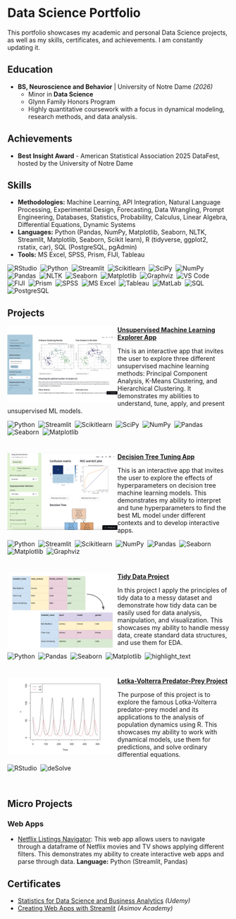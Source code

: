 # Data Science Portfolio
This portfolio showcases my academic and personal Data Science projects, as well as my skills, certificates, and achievements.
I am constantly updating it.

## Education
- **BS, Neuroscience and Behavior** | University of Notre Dame *(2026)*
  - Minor in **Data Science**
  - Glynn Family Honors Program
  - Highly quantitative coursework with a focus in dynamical modeling, research methods, and data analysis.
 
## Achievements
- **Best Insight Award** - American Statistical Association 2025 DataFest, hosted by the University of Notre Dame

## Skills
- **Methodologies:** Machine Learning, API Integration, Natural Language Processing, Experimental Design, Forecasting, Data Wrangling, Prompt Engineering, Databases, Statistics, Probability, Calculus, Linear Algebra, Differential Equations, Dynamic Systems
- **Languages:** Python (Pandas, NumPy, Matplotlib, Seaborn, NLTK, Streamlit, Matplotlib, Seaborn, Scikit learn), R (tidyverse, ggplot2, rstatix, car), SQL (PostgreSQL, pgAdmin)
- **Tools:** MS Excel, SPSS, Prism, FIJI, Tableau

![RStudio](https://img.shields.io/badge/RStudio-1f65cc?style=flat&logo=rstudioide&logoColor=%2375AADB)&nbsp;
![Python](https://img.shields.io/badge/-Python-ffe873?style=flat&logo=python)&nbsp;
![Streamlit](https://img.shields.io/badge/Streamlit-ececec?style=flat&logo=streamlit)&nbsp;
![Scikitlearn](https://img.shields.io/badge/scikit_learn-101e27?logo=scikitlearn)&nbsp;
![SciPy](https://img.shields.io/badge/SciPy-575d63?logo=scipy)&nbsp;
![NumPy](https://img.shields.io/badge/numpy%20-%23013243.svg?&style=flat&logo=numpy&logoColor=white)&nbsp;
![Pandas](https://img.shields.io/badge/pandas%20-%23150458.svg?&style=flat&logo=pandas&logoColor=white)&nbsp;
![NLTK](https://img.shields.io/badge/NLTK-339933?logo=python&logoColor=white)&nbsp;
![Seaborn](https://img.shields.io/badge/Seaborn-79b6bc)&nbsp;
![Matplotlib](https://img.shields.io/badge/Matplotlib-1e3f5a)&nbsp;
![Graphviz](https://img.shields.io/badge/graphviz-5d81a3)&nbsp;
![VS Code](https://img.shields.io/badge/VS_Code-179ff1)&nbsp;
![FIJI](https://img.shields.io/badge/FIJI_ImageJ-101e27?logo=imagej&logoColor=00D8E0)&nbsp;
![Prism](https://img.shields.io/badge/GraphPad%20Prism-0070C0)&nbsp;
![SPSS](https://img.shields.io/badge/SPSS-0530ad)&nbsp;
![MS Excel](https://img.shields.io/badge/MS_Excel-1D6F42)&nbsp;
![Tableau](https://img.shields.io/badge/Tableau-0070BA)&nbsp;
![MatLab](https://img.shields.io/badge/MatLab-ec5500)&nbsp;
![SQL](https://img.shields.io/badge/SQL-%235294E2?logoColor=%23FFFFFF)&nbsp;
![PostgreSQL](https://img.shields.io/badge/PostgreSQL-%234169E1?logo=postgresql&logoColor=%23FFFFFF)&nbsp;

## Projects
<img align="left" width="250" height="175" src="https://github.com/naraujodc/Araujo_Data_Science_Portfolio/blob/main/Images/uml-app-cover.png"> **[Unsupervised Machine Learning Explorer App](https://github.com/naraujodc/Araujo_Data_Science_Portfolio/tree/main/MLUnsupervisedApp)**

This is an interactive app that invites the user to explore three different unsupervised machine learning methods: Principal Component Analysis, K-Means Clustering, and Hierarchical Clustering. It demonstrates my abilities to understand, tune, apply, and present unsupervised ML models.

![Python](https://img.shields.io/badge/-Python-ffe873?style=flat&logo=python)&nbsp;
![Streamlit](https://img.shields.io/badge/Streamlit-ececec?style=flat&logo=streamlit)&nbsp;
![Scikitlearn](https://img.shields.io/badge/scikit_learn-101e27?logo=scikitlearn)&nbsp;
![SciPy](https://img.shields.io/badge/SciPy-575d63?logo=scipy)&nbsp;
![NumPy](https://img.shields.io/badge/numpy%20-%23013243.svg?&style=flat&logo=numpy&logoColor=white)&nbsp;
![Pandas](https://img.shields.io/badge/pandas%20-%23150458.svg?&style=flat&logo=pandas&logoColor=white)&nbsp;
![Seaborn](https://img.shields.io/badge/Seaborn-79b6bc)&nbsp;
![Matplotlib](https://img.shields.io/badge/Matplotlib-1e3f5a)&nbsp;

#
<img align="left" width="250" height="175" src="https://github.com/naraujodc/Araujo_Data_Science_Portfolio/blob/main/Images/decision-tree-app-cover.png"> **[Decision Tree Tuning App](https://github.com/naraujodc/Decision_Tree_App/tree/main)**

This is an interactive app that invites the user to explore the effects of hyperparameters on decision tree machine learning models. This demonstrates my ability to interpret and tune hyperparameters to find the best ML model under different contexts and to develop interactive apps.

![Python](https://img.shields.io/badge/-Python-ffe873?style=flat&logo=python)&nbsp;
![Streamlit](https://img.shields.io/badge/Streamlit-ececec?style=flat&logo=streamlit)&nbsp;
![Scikitlearn](https://img.shields.io/badge/scikit_learn-101e27?logo=scikitlearn)&nbsp;
![NumPy](https://img.shields.io/badge/numpy%20-%23013243.svg?&style=flat&logo=numpy&logoColor=white)&nbsp;
![Pandas](https://img.shields.io/badge/pandas%20-%23150458.svg?&style=flat&logo=pandas&logoColor=white)&nbsp;
![Seaborn](https://img.shields.io/badge/Seaborn-79b6bc)&nbsp;
![Matplotlib](https://img.shields.io/badge/Matplotlib-1e3f5a)&nbsp;
![Graphviz](https://img.shields.io/badge/graphviz-5d81a3)&nbsp;

#
<img align="left" width="250" height="175" src="https://github.com/naraujodc/Araujo_Data_Science_Portfolio/blob/main/Images/tidy_data_cover.png"> **[Tidy Data Project](https://github.com/naraujodc/Araujo_Data_Science_Portfolio/tree/main/Projects/TidyData-Project)**

In this project I apply the principles of tidy data to a messy dataset and demonstrate how tidy data can be easily used for data analysis, manipulation, and visualization. This showcases my ability to handle messy data, create standard data structures, and use them for EDA.

![Python](https://img.shields.io/badge/-Python-ffe873?style=flat&logo=python)&nbsp;
![Pandas](https://img.shields.io/badge/pandas%20-%23150458.svg?&style=flat&logo=pandas&logoColor=white)&nbsp;
![Seaborn](https://img.shields.io/badge/Seaborn-79b6bc)&nbsp;
![Matplotlib](https://img.shields.io/badge/Matplotlib-1e3f5a)&nbsp;
![highlight_text](https://img.shields.io/badge/highlight_text-be5103)&nbsp;

#
<img align="left" width="250" height="175" src="https://github.com/naraujodc/Araujo_Data_Science_Portfolio/blob/main/Images/lotka-volterra_cover.png"> **[Lotka-Volterra Predator-Prey Project](https://github.com/naraujodc/Araujo_Data_Science_Portfolio/tree/main/Projects/Lotka_Volterra_Predator_Prey_Project)**

The purpose of this project is to explore the famous Lotka-Volterra predator-prey model and its applications to the analysis of population dynamics using R. This showcases my ability to work with dynamical models, use them for predictions, and solve ordinary differential equations.

![RStudio](https://img.shields.io/badge/RStudio-1f65cc?style=flat&logo=rstudioide&logoColor=%2375AADB)&nbsp;
![deSolve](https://img.shields.io/badge/deSolve-blue)&nbsp;

<br />

## Micro Projects
### Web Apps
- [Netflix Listings Navigator](https://github.com/naraujodc/Araujo_Data_Science_Portfolio/tree/main/Projects/basic_streamlit_app): This web app allows users to navigate through a dataframe of Netflix movies and TV shows applying different filters. This demonstrates my ability to create interactive web apps and parse through data. **Language:** Python (Streamlit, Pandas)&nbsp;

## Certificates
- [Statistics for Data Science and Business Analytics](https://www.udemy.com/certificate/UC-544f1e7e-603f-4236-b88b-ae201678401c/) *(Udemy)*
- [Creating Web Apps with Streamlit](https://github.com/naraujodc/ARAUJO_Data_Science_Portfolio/blob/54671b0a720352d2f984af10a010bcaa5b1767c2/Certificates/Creating%20Web%20Apps%20with%20Streamlit.pdf) *(Asimov Academy)*

